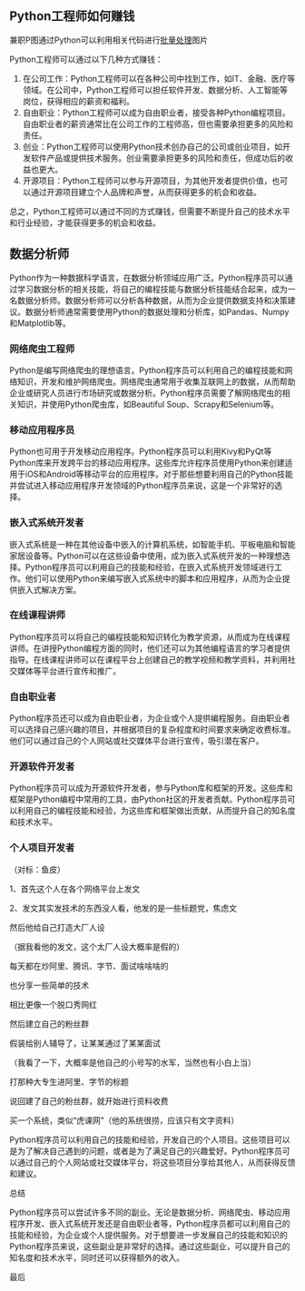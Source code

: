 

## Python工程师如何赚钱









兼职P图通过Python可以利用相关代码进行[批量处理](https://so.csdn.net/so/search?q=批量处理&spm=1001.2101.3001.7020)图片

Python工程师可以通过以下几种方式赚钱：

1. 在公司工作：Python工程师可以在各种公司中找到工作，如IT、金融、医疗等领域。在公司中，Python工程师可以担任软件开发、数据分析、人工智能等岗位，获得相应的薪资和福利。
2. 自由职业：Python工程师可以成为自由职业者，接受各种Python编程项目。自由职业者的薪资通常比在公司工作的工程师高，但也需要承担更多的风险和责任。
3. 创业：Python工程师可以使用Python技术创办自己的公司或创业项目，如开发软件产品或提供技术服务。创业需要承担更多的风险和责任，但成功后的收益也更大。
4. 开源项目：Python工程师可以参与开源项目，为其他开发者提供价值，也可以通过开源项目建立个人品牌和声誉，从而获得更多的机会和收益。

总之，Python工程师可以通过不同的方式赚钱，但需要不断提升自己的技术水平和行业经验，才能获得更多的机会和收益。







## 数据分析师

Python作为一种数据科学语言，在数据分析领域应用广泛。Python程序员可以通过学习数据分析的相关技能，将自己的编程技能与数据分析技能结合起来，成为一名数据分析师。数据分析师可以分析各种数据，从而为企业提供数据支持和决策建议。数据分析师通常需要使用Python的数据处理和分析库，如Pandas、Numpy和Matplotlib等。

### 网络爬虫工程师

Python是编写网络爬虫的理想语言。Python程序员可以利用自己的编程技能和网络知识，开发和维护网络爬虫。网络爬虫通常用于收集互联网上的数据，从而帮助企业或研究人员进行市场研究或数据分析。Python程序员需要了解网络爬虫的相关知识，并使用Python爬虫库，如Beautiful Soup、Scrapy和Selenium等。

### 移动应用程序员

Python也可用于开发移动应用程序。Python程序员可以利用Kivy和PyQt等Python库来开发跨平台的移动应用程序。这些库允许程序员使用Python来创建适用于iOS和Android等移动平台的应用程序。对于那些想要利用自己的Python技能并尝试进入移动应用程序开发领域的Python程序员来说，这是一个非常好的选择。

### 嵌入式系统开发者

嵌入式系统是一种在其他设备中嵌入的计算机系统，如智能手机、平板电脑和智能家居设备等。Python可以在这些设备中使用，成为嵌入式系统开发的一种理想选择。Python程序员可以利用自己的技能和经验，在嵌入式系统开发领域进行工作。他们可以使用Python来编写嵌入式系统中的脚本和应用程序，从而为企业提供嵌入式解决方案。

### 在线课程讲师

Python程序员可以将自己的编程技能和知识转化为教学资源，从而成为在线课程讲师。在讲授Python编程方面的同时，他们还可以为其他编程语言的学习者提供指导。在线课程讲师可以在课程平台上创建自己的教学视频和教学资料，并利用社交媒体等平台进行宣传和推广。

### 自由职业者

Python程序员还可以成为自由职业者，为企业或个人提供编程服务。自由职业者可以选择自己感兴趣的项目，并根据项目的复杂程度和时间要求来确定收费标准。他们可以通过自己的个人网站或社交媒体平台进行宣传，吸引潜在客户。

### 开源软件开发者

Python程序员可以成为开源软件开发者，参与Python库和框架的开发。这些库和框架是Python编程中常用的工具，由Python社区的开发者贡献。Python程序员可以利用自己的编程技能和经验，为这些库和框架做出贡献，从而提升自己的知名度和技术水平。

### 个人项目开发者

（对标：鱼皮）

1、首先这个人在各个网络平台上发文

2、发文其实发技术的东西没人看，他发的是一些标题党，焦虑文

然后他给自己打造大厂人设

（据我看他的发文，这个太厂人设大概率是假的）

每天都在炒阿里、腾讯、字节、面试啥啥啥的

也分享一些简单的技术

相比更像一个脱口秀网红

然后建立自己的粉丝群

假装给别人辅导了，让某某通过了某某面试

（我看了一下，大概率是他自己的小号写的水军，当然也有小白上当）

打那种大专生进阿里、字节的标题

说回建了自己的粉丝群，就开始进行资料收费

买一个系统，类似“虎课网”（他的系统很捞，应该只有文字资料）











Python程序员可以利用自己的技能和经验，开发自己的个人项目。这些项目可以是为了解决自己遇到的问题，或者是为了满足自己的兴趣爱好。Python程序员可以通过自己的个人网站或社交媒体平台，将这些项目分享给其他人，从而获得反馈和建议。

总结

Python程序员可以尝试许多不同的副业。无论是数据分析、网络爬虫、移动应用程序开发、嵌入式系统开发还是自由职业者等，Python程序员都可以利用自己的技能和经验，为企业或个人提供服务。对于想要进一步发展自己的技能和知识的Python程序员来说，这些副业是非常好的选择。通过这些副业，可以提升自己的知名度和技术水平，同时还可以获得额外的收入。

  最后

